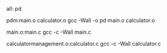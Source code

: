 all: pd

pdm:main.o calculator.o
	gcc -Wall -o pd main.o calculator.o

main.o:main.c
	gcc -c -Wall main.c

calculatormanagement.o:calculator.c
	gcc -c -Wall calculator.c
